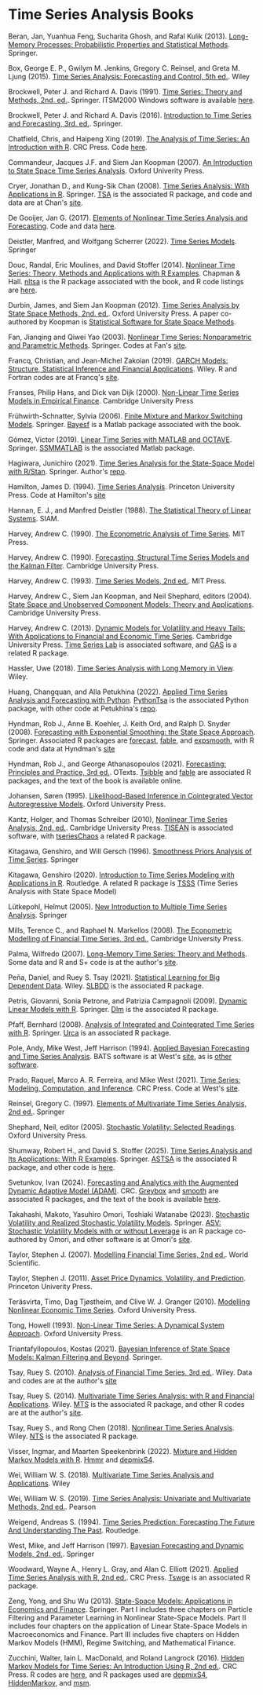 # Time Series Analysis Books

Beran, Jan, Yuanhua Feng, Sucharita Ghosh, and Rafal Kulik (2013). [Long-Memory Processes: Probabilistic Properties and Statistical Methods](https://link.springer.com/book/10.1007/978-3-642-35512-7). Springer.

Box, George E. P., Gwilym M. Jenkins, Gregory C. Reinsel, and Greta M. Ljung (2015). [Time Series Analysis: Forecasting and Control, 5th ed.](https://www.wiley.com/en-us/Time+Series+Analysis%3A+Forecasting+and+Control%2C+5th+Edition-p-9781118674918). Wiley

Brockwell, Peter J. and Richard A. Davis (1991). [Time Series: Theory and Methods, 2nd. ed.](https://link.springer.com/book/10.1007/978-1-4419-0320-4). Springer. ITSM2000 Windows software is available [here](https://extras.springer.com/?query=978-0-387-97429-3).

Brockwell, Peter J. and Richard A. Davis (2016). [Introduction to Time Series and Forecasting, 3rd. ed.](https://link.springer.com/book/10.1007/978-3-319-29854-2). Springer.

Chatfield, Chris, and Haipeng Xing (2019). [The Analysis of Time Series: An Introduction with R](https://www.routledge.com/The-Analysis-of-Time-Series-An-Introduction-with-R/Chatfield-Xing/p/book/9781498795630). CRC Press. Code [here](https://www.ams.sunysb.edu/~xing/tsRbook/functions.html).

Commandeur, Jacques J.F. and Siem Jan Koopman (2007). [An Introduction to State Space Time Series Analysis](https://global.oup.com/academic/product/an-introduction-to-state-space-time-series-analysis-9780199228874?cc=us&lang=en&). Oxford Univerity Press.

Cryer, Jonathan D., and Kung-Sik Chan (2008). [Time Series Analysis: With Applications in R](https://link.springer.com/book/10.1007/978-0-387-75959-3). Springer. [TSA](https://cran.r-project.org/web/packages/TSA/index.html) is the associated R package, and code and data are at Chan's [site](https://homepage.divms.uiowa.edu/~kchan/TSA.htm).

De Gooijer, Jan G. (2017). [Elements of Nonlinear Time Series Analysis and Forecasting](https://link.springer.com/book/10.1007/978-3-319-43252-6). Code and data [here](https://extras.springer.com/?query=978-3-319-43251-9).

Deistler, Manfred, and Wolfgang Scherrer (2022). [Time Series Models](https://link.springer.com/book/10.1007/978-3-031-13213-1). Springer

Douc, Randal, Eric Moulines, and David Stoffer (2014). [Nonlinear Time Series: Theory, Methods and Applications with R Examples](https://www.routledge.com/Nonlinear-Time-Series-Theory-Methods-and-Applications-with-R-Examples/Douc-Moulines-Stoffer/p/book/9781466502253). Chapman & Hall. [nltsa](https://github.com/nickpoison/nltsa) is the R package associated with the book, and R code listings are [here](https://www.stat.pitt.edu/stoffer/nltsa/Rcode.html).

Durbin, James, and Siem Jan Koopman (2012). [Time Series Analysis by State Space Methods, 2nd. ed.](https://academic.oup.com/book/16563). Oxford University Press. A paper co-authored by Koopman is [Statistical Software for State Space Methods](https://www.jstatsoft.org/article/view/v041i01).

Fan, Jianqing and Qiwei Yao (2003). [Nonlinear Time Series: Nonparametric and Parametric Methods](https://link.springer.com/book/10.1007/978-0-387-69395-8). Springer. Codes at Fan's [site](https://fan.princeton.edu/fan/nls.html).

Francq, Christian, and Jean-Michel Zakoian (2019). [GARCH Models: Structure, Statistical Inference and Financial Applications](https://onlinelibrary.wiley.com/doi/book/10.1002/9781119313472). Wiley. R and Fortran codes are at Francq's [site](http://christian.francq140.free.fr/Christian-Francq/book-GARCH.html).

Franses, Philip Hans, and Dick van Dijk (2000). [Non-Linear Time Series Models in Empirical Finance](https://www.cambridge.org/core/books/nonlinear-time-series-models-in-empirical-finance/FF6720F6B34548290D813D9652FB425A). Cambridge University Press

Frühwirth-Schnatter, Sylvia (2006). [Finite Mixture and Markov Switching Models](https://link.springer.com/book/10.1007/978-0-387-35768-3). Springer. [Bayesf](https://statmath.wu.ac.at/~fruehwirth/monographie/) is a Matlab package associated with the book.

Gómez, Victor (2019). [Linear Time Series with MATLAB and OCTAVE](https://link.springer.com/book/10.1007/978-3-030-20790-8). Springer. [SSMMATLAB](https://www.mathworks.com/academia/books/linear-time-series-with-matlab-and-octave-gomez.html) is the associated Matlab package.

Hagiwara, Junichiro (2021). [Time Series Analysis for the State-Space Model with R/Stan](https://link.springer.com/book/10.1007/978-981-16-0711-0). Springer. Author's [repo](https://github.com/hagijyun/Time_Series_Analysis_4SSM_R_Stan).

Hamilton, James D. (1994). [Time Series Analysis](https://press.princeton.edu/books/hardcover/9780691042893/time-series-analysis). Princeton University Press. Code at Hamilton's [site](https://econweb.ucsd.edu/~jhamilto/software.htm#book)

Hannan, E. J., and Manfred Deistler (1988). [The Statistical Theory of Linear Systems](https://epubs.siam.org/doi/book/10.1137/1.9781611972191). SIAM.

Harvey, Andrew C. (1990). [The Econometric Analysis of Time Series](https://mitpress.mit.edu/9780262081894/the-econometric-analysis-of-time-series/). MIT Press.

Harvey, Andrew C. (1990). [Forecasting, Structural Time Series Models and the Kalman Filter](https://www.cambridge.org/core/books/forecasting-structural-time-series-models-and-the-kalman-filter/CE5E112570A56960601760E786A5E631). Cambridge University Press.

Harvey, Andrew C. (1993). [Time Series Models, 2nd ed.](https://mitpress.mit.edu/9780262082242/time-series-models/). MIT Press.

Harvey, Andrew C., Siem Jan Koopman, and Neil Shephard, editors (2004). [State Space and Unobserved Component Models:
Theory and Applications](https://www.cambridge.org/core/books/state-space-and-unobserved-component-models/5F88EE787410BBA3167BC4E800B5F707). Cambridge University Press.

Harvey, Andrew C. (2013). [Dynamic Models for Volatility and Heavy Tails: With Applications to Financial and Economic Time Series](https://www.cambridge.org/us/universitypress/subjects/economics/econometrics-statistics-and-mathematical-economics/dynamic-models-volatility-and-heavy-tails-applications-financial-and-economic-time-series). Cambridge University Press. [Time Series Lab](https://timeserieslab.com/) is associated software, and [GAS](https://cran.r-project.org/web/packages/GAS/index.html) is a related R package.

Hassler, Uwe (2018). [Time Series Analysis with Long Memory in View](https://onlinelibrary.wiley.com/doi/book/10.1002/9781119470380). Wiley.

Huang, Changquan, and Alla Petukhina (2022). [Applied Time Series Analysis and Forecasting with Python](https://link.springer.com/book/10.1007/978-3-031-13584-2). [PythonTsa](https://pypi.org/project/PythonTsa/) is the associated Python package, with other code at Petukhina's [repo](https://github.com/allapetukhina/TSP).

Hyndman, Rob J., Anne B. Koehler, J. Keith Ord, and Ralph D. Snyder (2008). [Forecasting with Exponential Smoothing: the State Space Approach](https://robjhyndman.com/expsmooth/). Springer. Associated R packages are [forecast](https://cran.r-project.org/web/packages/forecast/index.html), [fable](https://cran.r-project.org/web/packages/fable/index.html), and [expsmooth](https://cran.r-project.org/web/packages/expsmooth/index.html), with R code and data at Hyndman's [site](https://robjhyndman.com/expsmooth/)

Hyndman, Rob J., and George Athanasopoulos (2021). [Forecasting: Principles and Practice, 3rd ed.](https://otexts.com/fpp3/). OTexts. [Tsibble](https://cran.r-project.org/web/packages/tsibble/index.html) and [fable](https://cran.r-project.org/web/packages/fable/index.html) are associated R packages, and the text of the book is available online.

Johansen, Søren (1995). [Likelihood-Based Inference in Cointegrated Vector Autoregressive Models](https://academic.oup.com/book/27916). Oxford University Press.

Kantz, Holger, and Thomas Schreiber (2010), [Nonlinear Time Series Analysis, 2nd. ed.](https://www.cambridge.org/core/books/nonlinear-time-series-analysis/519783E4E8A2C3DCD4641E42765309C7). Cambridge University Press. [TISEAN](http://www.mpipks-dresden.mpg.de/∼tisean) is associated software, with [tseriesChaos](https://cran.r-project.org/web/packages/tseriesChaos/index.html) a related R package.

Kitagawa, Genshiro, and Will Gersch (1996). [Smoothness Priors Analysis of Time Series](https://link.springer.com/book/10.1007/978-1-4612-0761-0). Springer

Kitagawa, Genshiro (2020). [Introduction to Time Series Modeling with Applications in R](https://www.routledge.com/Introduction-to-Time-Series-Modeling-with-Applications-in-R/Kitagawa/p/book/9780367494247). Routledge. A related R package is [TSSS](https://cran.r-project.org/web/packages/TSSS/index.html) (Time Series Analysis with State Space Model)

Lütkepohl, Helmut (2005). [New Introduction to Multiple Time Series Analysis](https://link.springer.com/book/10.1007/978-3-540-27752-1). Springer

Mills, Terence C., and Raphael N. Markellos (2008). [The Econometric Modelling of Financial Time Series, 3rd ed.](https://www.cambridge.org/core/books/econometric-modelling-of-financial-time-series/2B46D5778C624AD9AD1D0D5E2AB04668), Cambridge University Press.

Palma, Wilfredo (2007). [Long-Memory Time Series: Theory and Methods](https://www.wiley.com/en-us/Long-Memory+Time+Series%3A+Theory+and+Methods-p-9780470114025). Some data and R and S+ code is at the author's [site](https://www.mat.uc.cl/~wilfredo/english/).

Peña, Daniel, and Ruey S. Tsay (2021). [Statistical Learning for Big Dependent Data](https://onlinelibrary.wiley.com/doi/book/10.1002/9781119417408). Wiley. [SLBDD](https://cran.r-project.org/web/packages/SLBDD/index.html) is the associated R package.

Petris, Giovanni, Sonia Petrone, and Patrizia Campagnoli (2009). [Dynamic Linear Models with R](https://link.springer.com/book/10.1007/b135794). Springer. [Dlm](https://cran.r-project.org/web/packages/dlm/index.html) is the associated R package.

Pfaff, Bernhard (2008). [Analysis of Integrated and Cointegrated Time Series with R](https://link.springer.com/book/10.1007/978-0-387-75967-8). Springer. [Urca](https://cran.r-project.org/web/packages/urca/index.html) is an associated R package.

Pole, Andy, Mike West, Jeff Harrison (1994). [Applied Bayesian Forecasting and Time Series Analysis](https://www.routledge.com/Applied-Bayesian-Forecasting-and-Time-Series-Analysis/Pole-West-Harrison/p/book/9780367449384). BATS software is at West's [site](https://www2.stat.duke.edu/~mw/mwsoftware/BATS/), as is [other software](https://www2.stat.duke.edu/~mwest/softwareetc.html).

Prado, Raquel, Marco A. R. Ferreira, and Mike West (2021). [Time Series: Modeling, Computation, and Inference](https://www.taylorfrancis.com/books/mono/10.1201/9781351259422/time-series-raquel-prado-mike-west-marco-ferreira). CRC Press. Code at West's [site](https://www2.stat.duke.edu/~mwest/TSFCourseSoftware/).

Reinsel, Gregory C. (1997). [Elements of Multivariate Time Series Analysis, 2nd ed.](https://link.springer.com/book/9780387406190). Springer

Shephard, Neil, editor (2005). [Stochastic Volatility: Selected Readings](https://academic.oup.com/book/51972). Oxford University Press.

Shumway, Robert H., and David S. Stoffer (2025). [Time Series Analysis and Its Applications: With R Examples](https://link.springer.com/book/9783031705830). Springer. [ASTSA](https://cran.r-project.org/web/packages/astsa/index.html) is the associated R package, and other code is [here](https://github.com/nickpoison/tsa5/blob/main/textRcode.md).

Svetunkov, Ivan (2024). [Forecasting and Analytics with the Augmented Dynamic Adaptive Model (ADAM)](https://www.routledge.com/Forecasting-and-Analytics-with-the-Augmented-Dynamic-Adaptive-Model-ADAM/Svetunkov/p/book/9781032590370). CRC. [Greybox](https://cran.r-project.org/web/packages/greybox/index.html) and [smooth](https://cran.r-project.org/web/packages/smooth/index.html) are associated R packages, and the text of the book is available [here](https://openforecast.org/adam/).

Takahashi, Makoto, Yasuhiro Omori, Toshiaki Watanabe (2023). [Stochastic Volatility and Realized Stochastic Volatility Models](https://link.springer.com/book/10.1007/978-981-99-0935-3). Springer. [ASV: Stochastic Volatility Models with or without Leverage](https://cran.r-project.org/web/packages/ASV/index.html) is an R package co-authored by Omori, and other software is at Omori's [site](https://sites.google.com/view/omori-stat/english/software).

Taylor, Stephen J. (2007). [Modelling Financial Time Series, 2nd ed.](https://www.worldscientific.com/worldscibooks/10.1142/6578#t=aboutBook). World Scientific.

Taylor, Stephen J. (2011). [Asset Price Dynamics, Volatility, and Prediction](https://press.princeton.edu/books/paperback/9780691134796/asset-price-dynamics-volatility-and-prediction). Princeton Univerity Press.

Teräsvirta, Timo, Dag Tjøstheim, and Clive W. J. Granger (2010). [Modelling Nonlinear Economic Time Series](https://academic.oup.com/book/11310). Oxford University Press.

Tong, Howell (1993). [Non-Linear Time Series: A Dynamical System Approach](https://global.oup.com/academic/product/non-linear-time-series-9780198523000?cc=us&lang=en&). Oxford University Press.

Triantafyllopoulos, Kostas (2021). [Bayesian Inference of State Space Models: Kalman Filtering and Beyond](https://link.springer.com/book/10.1007/978-3-030-76124-0). Springer.

Tsay, Ruey S. (2010). [Analysis of Financial Time Series, 3rd ed.](https://www.wiley.com/en-us/Analysis+of+Financial+Time+Series%2C+3rd+Edition-p-9781118017098). Wiley. Data and codes are at the author's [site](https://faculty.chicagobooth.edu/ruey-s-tsay/research/analysis-of-financial-time-series-3rd-edition)

Tsay, Ruey S. (2014). [Multivariate Time Series Analysis: with R and Financial Applications](https://www.wiley.com/en-us/Multivariate+Time+Series+Analysis%3A+With+R+and+Financial+Applications-p-9781118617755). Wiley. [MTS](https://cran.r-project.org/web/packages/MTS/index.html) is the associated R package, and other R codes are at the author's [site](https://faculty.chicagobooth.edu/ruey-s-tsay/research/multivariate-time-series-analysis-with-r-and-financial-applications). 

Tsay, Ruey S., and Rong Chen (2018). [Nonlinear Time Series Analysis](https://onlinelibrary.wiley.com/doi/book/10.1002/9781119514312). Wiley. [NTS](https://cran.r-project.org/web/packages/NTS/index.html) is the associated R package.

Visser, Ingmar, and Maarten Speekenbrink (2022). [Mixture and Hidden Markov Models with R](https://link.springer.com/book/10.1007/978-3-031-01440-6). [Hmmr](https://cran.r-project.org/web/packages/hmmr/index.html) and [depmixS4](https://cran.r-project.org/web/packages/depmixS4/index.html).

Wei, William W. S. (2018). [Multivariate Time Series Analysis and Applications](https://www.wiley.com/en-us/Multivariate+Time+Series+Analysis+and+Applications-p-9781119502937). Wiley

Wei, William W. S. (2019). [Time Series Analysis: Univariate and Multivariate Methods, 2nd ed.](https://www.amazon.com/Time-Analysis-Univariate-Multivariate-Methods/dp/0321322169). Pearson

Weigend, Andreas S. (1994). [Time Series Prediction: Forecasting The Future And Understanding The Past](https://www.taylorfrancis.com/books/mono/10.4324/9780429492648/time-series-prediction-andreas-weigend). Routledge.

West, Mike, and Jeff Harrison (1997). [Bayesian Forecasting and Dynamic Models, 2nd. ed.](https://link.springer.com/book/10.1007/b98971). Springer

Woodward, Wayne A., Henry L. Gray, and Alan C. Elliott (2021). [Applied Time Series Analysis with R, 2nd ed.](https://www.routledge.com/Applied-Time-Series-Analysis-with-R/Woodward-Gray-Elliott/p/book/9781032097220). CRC Press. [Tswge](https://cran.r-project.org/web/packages/tswge/index.html) is an associated R package.

Zeng, Yong, and Shu Wu (2013). [State-Space Models: Applications in Economics and Finance](https://link.springer.com/book/10.1007/978-1-4614-7789-1). Springer. Part I includes three chapters on Particle Filtering and Parameter Learning in Nonlinear State-Space Models. Part II includes four chapters on the application of Linear State-Space Models in Macroeconomics and Finance. Part III includes five chapters on Hidden Markov Models (HMM), Regime Switching, and Mathematical Finance.

Zucchini, Walter, Iain L. MacDonald, and Roland Langrock (2016). [Hidden Markov Models for Time Series: An Introduction Using R, 2nd ed.](https://www.routledge.com/Hidden-Markov-Models-for-Time-Series-An-Introduction-Using-R-Second-Edition/Zucchini-MacDonald-Langrock/p/book/9781032179490). CRC Press. R codes are [here](http://www.hmms-for-time-series.de/second/index_v2.html), and R packages used are [depmixS4](https://cran.r-project.org/web/packages/depmixS4/index.html), [HiddenMarkov](https://cran.r-project.org/web/packages/HiddenMarkov/), and [msm](https://cran.r-project.org/web/packages/msm/index.html).
